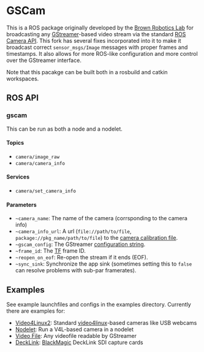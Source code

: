 GSCam
=====

This is a ROS package originally developed by the [Brown Robotics
Lab](http://robotics.cs.brown.edu/) for broadcasting any
[GStreamer](http://gstreamer.freedesktop.org/)-based video stream via the
standard [ROS Camera API](http://ros.org/wiki/camera_drivers). This fork has
several fixes incorporated into it to make it broadcast correct
`sensor_msgs/Image` messages with proper frames and timestamps. It also allows
for more ROS-like configuration and more control over the GStreamer interface.

Note that this pacakge can be built both in a rosbuild and catkin workspaces.

ROS API
-------

### gscam

This can be run as both a node and a nodelet.
#### Topics
 * `camera/image_raw`
 * `camera/camera_info`

#### Services
 * `camera/set_camera_info`

#### Parameters
 * `~camera_name`: The name of the camera (corrsponding to the camera info)
 * `~camera_info_url`: A url (`file://path/to/file`, `package://pkg_name/path/to/file`) to the [camera calibration file](http://www.ros.org/wiki/camera_calibration_parsers#File_formats).
 * `~gscam_config`: The GStreamer [configuration string](http://wiki.oz9aec.net/index.php?title=Gstreamer_cheat_sheet&oldid=1829).
 * `~frame_id`: The [TF](http://www.ros.org/wiki/tf) frame ID.
 * `~reopen_on_eof`: Re-open the stream if it ends (EOF).
 * `~sync_sink`: Synchronize the app sink (sometimes setting this to `false` can resolve problems with sub-par framerates).

Examples
--------

See example launchfiles and configs in the examples directory. Currently there
are examples for:
 * [Video4Linux2](examples/v4l.launch): Standard
   [video4linux](http://en.wikipedia.org/wiki/Video4Linux)-based cameras like
   USB webcams
 * [Nodelet](examples/gscam_nodelet.launch): Run a V4L-based camera in a nodelet
 * [Video File](examples/videofile.launch): Any videofile readable by GStreamer
 * [DeckLink](examples/decklink.launch):
   [BlackMagic](http://www.blackmagicdesign.com/products/decklink/models)
   DeckLink SDI capture cards
